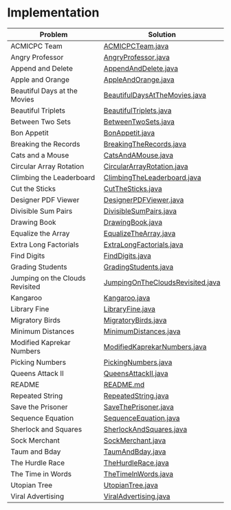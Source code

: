 # Implementation

| Problem |Solution |
| --- |--- |
| ACMICPC Team | [ACMICPCTeam.java](/ACMICPCTeam.java) |
| Angry Professor | [AngryProfessor.java](/AngryProfessor.java) |
| Append and Delete | [AppendAndDelete.java](/AppendAndDelete.java) |
| Apple and Orange | [AppleAndOrange.java](/AppleAndOrange.java) |
| Beautiful Days at the Movies | [BeautifulDaysAtTheMovies.java](/BeautifulDaysAtTheMovies.java) |
| Beautiful Triplets | [BeautifulTriplets.java](/BeautifulTriplets.java) |
| Between Two Sets | [BetweenTwoSets.java](/BetweenTwoSets.java) |
| Bon Appetit | [BonAppetit.java](/BonAppetit.java) |
| Breaking the Records | [BreakingTheRecords.java](/BreakingTheRecords.java) |
| Cats and a Mouse | [CatsAndAMouse.java](/CatsAndAMouse.java) |
| Circular Array Rotation | [CircularArrayRotation.java](/CircularArrayRotation.java) |
| Climbing the Leaderboard | [ClimbingTheLeaderboard.java](/ClimbingTheLeaderboard.java) |
| Cut the Sticks | [CutTheSticks.java](/CutTheSticks.java) |
| Designer PDF Viewer | [DesignerPDFViewer.java](/DesignerPDFViewer.java) |
| Divisible Sum Pairs | [DivisibleSumPairs.java](/DivisibleSumPairs.java) |
| Drawing Book | [DrawingBook.java](/DrawingBook.java) |
| Equalize the Array | [EqualizeTheArray.java](/EqualizeTheArray.java) |
| Extra Long Factorials | [ExtraLongFactorials.java](/ExtraLongFactorials.java) |
| Find Digits | [FindDigits.java](/FindDigits.java) |
| Grading Students | [GradingStudents.java](/GradingStudents.java) |
| Jumping on the Clouds Revisited | [JumpingOnTheCloudsRevisited.java](/JumpingOnTheCloudsRevisited.java) |
| Kangaroo | [Kangaroo.java](/Kangaroo.java) |
| Library Fine | [LibraryFine.java](/LibraryFine.java) |
| Migratory Birds | [MigratoryBirds.java](/MigratoryBirds.java) |
| Minimum Distances | [MinimumDistances.java](/MinimumDistances.java) |
| Modified Kaprekar Numbers | [ModifiedKaprekarNumbers.java](/ModifiedKaprekarNumbers.java) |
| Picking Numbers | [PickingNumbers.java](/PickingNumbers.java) |
| Queens Attack II | [QueensAttackII.java](/QueensAttackII.java) |
| README | [README.md](/README.md) |
| Repeated String | [RepeatedString.java](/RepeatedString.java) |
| Save the Prisoner | [SaveThePrisoner.java](/SaveThePrisoner.java) |
| Sequence Equation | [SequenceEquation.java](/SequenceEquation.java) |
| Sherlock and Squares | [SherlockAndSquares.java](/SherlockAndSquares.java) |
| Sock Merchant | [SockMerchant.java](/SockMerchant.java) |
| Taum and Bday | [TaumAndBday.java](/TaumAndBday.java) |
| The Hurdle Race | [TheHurdleRace.java](/TheHurdleRace.java) |
| The Time in Words | [TheTimeInWords.java](/TheTimeInWords.java) |
| Utopian Tree | [UtopianTree.java](/UtopianTree.java) |
| Viral Advertising | [ViralAdvertising.java](/ViralAdvertising.java) |
